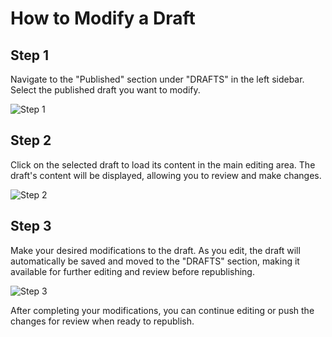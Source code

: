 

  # How to Modify a Draft

## Step 1
Navigate to the "Published" section under "DRAFTS" in the left sidebar. Select the published draft you want to modify.

![Step 1](/img/modify_a_draft/step_3.png)

## Step 2
Click on the selected draft to load its content in the main editing area. The draft's content will be displayed, allowing you to review and make changes.

![Step 2](/img/modify_a_draft/step_4.png)

## Step 3
Make your desired modifications to the draft. As you edit, the draft will automatically be saved and moved to the "DRAFTS" section, making it available for further editing and review before republishing.

![Step 3](/img/modify_a_draft/step_5.png)

After completing your modifications, you can continue editing or push the changes for review when ready to republish.

  